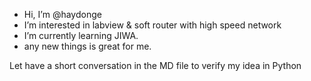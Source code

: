 - Hi, I’m @haydonge
- I’m interested in labview & soft router with high speed network
- I’m currently learning JIWA.
- any new things is great for me.

<!---
haydonge/haydonge is a ✨ special ✨ repository because its `README.md` (this file) appears on your GitHub profile.
You can click the Preview link to take a look at your changes.
--->
Let have a short conversation in the MD file to verify my idea in Python
